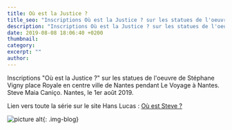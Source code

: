 ```yaml
---
title: Où est la Justice ?
title_seo: "Inscriptions Où est la Justice ? sur les statues de l'oeuvre de Stéphane Vigny place Royale en centre ville de Nantes. Steve Maia Caniço."
description: "Inscriptions Où est la Justice ? sur les statues de l'oeuvre de Stéphane Vigny place Royale en centre ville de Nantes. Steve Maia Caniço."
date: 2019-08-08 18:06:40 +0200
thumbnail:
category:
excerpt: ""
author:
---
```


Inscriptions "Où est la Justice ?" sur les statues de l'oeuvre de Stéphane Vigny place Royale en centre ville de Nantes pendant Le Voyage à Nantes. Steve Maia Caniço. Nantes, le 1er août 2019.

Lien vers toute la série sur le site Hans Lucas : [Où est Steve ?](http://hanslucas.com/mthomasset/photo/25518)

![picture alt](/images/ouestlajustice_01.jpg "Où est la Justice ?"){: .img-blog}
